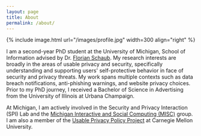```yaml
---
layout: page
title: About
permalink: /about/
---
```


<!-- {% include image.html url="/images/profile.jpg" caption="A sassy caption here" width=300 align="right" %} -->
{% include image.html url="/images/profile.jpg" width=300 align="right" %}

I am a second-year PhD student at the University of Michigan, School of Information advised by Dr. <a href="https://www.si.umich.edu/people/florian-schaub">Florian Schaub</a>. My research interests are broadly in the areas of usable privacy and security, specifically understanding and supporting users' self-protective behavior in face of security and privacy threats. My work spans multiple contexts such as data breach notifications, anti-phishing warnings, and website privacy choices. Prior to my PhD journey, I received a Bachelor of Science in Advertising from the University of Illinois at Urbana Champaign.

At Michigan, I am actively involved in the Security and Privacy Interaction (SPI) Lab and the <a href="https://www.usableprivacy.org/">Michigan Interactive and Social Computing (MISC)</a> group. I am also a member of the <a href="https://www.usableprivacy.org/">Usable Privacy Policy Project</a> at Carnegie Mellon University.
